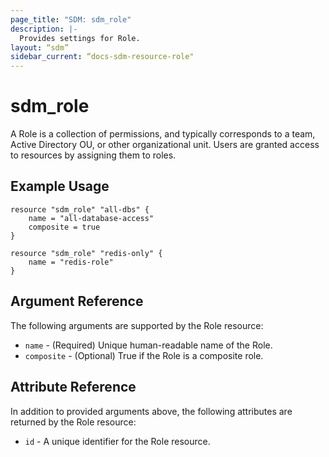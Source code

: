 ```yaml
---
page_title: "SDM: sdm_role"
description: |-
  Provides settings for Role.
layout: “sdm”
sidebar_current: “docs-sdm-resource-role"
---
```

# sdm_role

A Role is a collection of permissions, and typically corresponds to a team, Active Directory OU, or other organizational unit. Users are granted access to resources by assigning them to roles.
## Example Usage

```hcl
resource "sdm_role" "all-dbs" {
    name = "all-database-access"
    composite = true
}

resource "sdm_role" "redis-only" {
    name = "redis-role"
}
```
## Argument Reference
The following arguments are supported by the Role resource:
* `name` - (Required) Unique human-readable name of the Role.
* `composite` - (Optional) True if the Role is a composite role.
## Attribute Reference
In addition to provided arguments above, the following attributes are returned by the Role resource:
* `id` - A unique identifier for the Role resource.
